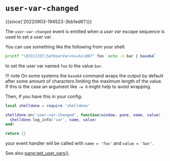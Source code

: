# `user-var-changed`

{{since('20220903-194523-3bb1ed61')}}

The `user-var-changed` event is emitted when a *user var* escape sequence is
used to set a user var.

You can use something like the following from your shell:

```bash
printf "\033]1337;SetUserVar=%s=%s\007" foo `echo -n bar | base64`
```

to set the user var named `foo` to the value `bar`.

!!! note
    On some systems the `base64` command wraps the output by default after some
    amount of characters limiting the maximum length of the value. If this is
    the case an argument like `-w 0` might help to avoid wrapping.

Then, if you have this in your config:

```lua
local shelldone = require 'shelldone'

shelldone.on('user-var-changed', function(window, pane, name, value)
  shelldone.log_info('var', name, value)
end)

return {}
```

your event handler will be called with `name = 'foo'` and `value = 'bar'`.

See also [pane:get_user_vars()](../pane/get_user_vars.md).
